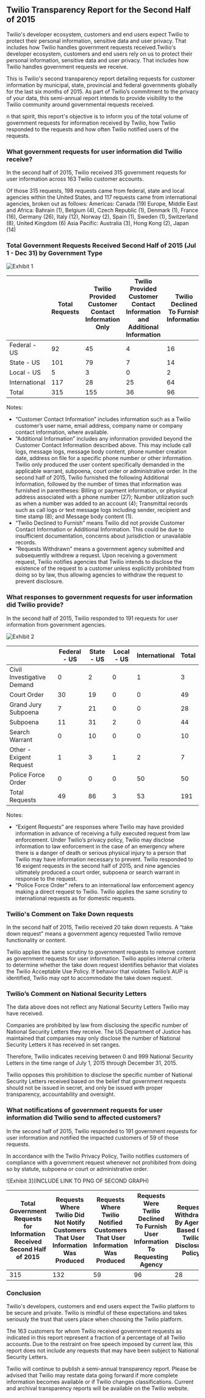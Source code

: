 ## Twilio Transparency Report for the Second Half of 2015

Twilio's developer ecosystem, customers and end users expect Twilio to protect their personal information, sensitive data and user privacy. That includes how Twilio handles government requests received.Twilio's developer ecosystem, customers and end users rely on us to protect their personal information, sensitive data and user privacy. That includes how Twilio handles government requests we receive.

This is Twilio's second transparency report detailing requests for customer information by municipal, state, provincial and federal governments globally for the last six months of 2015. As part of Twilio’s commitment to the privacy of your data, this semi-annual report intends to provide visibility to the Twilio community around governmental requests received.

n that spirit, this report's objective is to inform you of the total volume of government requests for information received by Twilio, how Twilio responded to the requests and how often Twilio notified users of the requests.

### What government requests for user information did Twilio receive?


In the second half of 2015, Twilio received 315 government requests for user information across 163 Twilio customer accounts.

Of those 315 requests, 198 requests came from federal, state and local agencies within the United States, and 117 requests came from international agencies, broken out as follows:
Americas: Canada (19)
Europe, Middle East and Africa: Bahrain (1), Belgium (4), Czech Republic (1), Denmark (1), France (16), Germany (26), Italy (12), Norway (2), Spain (1), Sweden (1), Switzerland (8), United Kingdom (6)
Asia Pacific: Australia (3), Hong Kong (2), Japan (14)



### Total Government Requests Received Second Half of 2015 (Jul 1 - Dec 31) by Government Type

![Exhibit
1](https://raw.githubusercontent.com/twilio/data-transparency-report/master/images/2016-01-01-exhibit-1.png)

|               | Total Requests | Twilio Provided Customer Contact Information Only | Twilio Provided Customer Contact Information and Additional Information | Twilio Declined To Furnish Information | Requests Withdrawn by Agency Based On Twilio Disclosure Policy |
|---------------|----------------|---------------------------------------------------|-------------------------------------------------------------------------|----------------------------------------|----------------------------------------------------------------|
| Federal - US  | 92             | 45                                                | 4                                                                       | 16                                     | 27                                                             |
| State - US    | 101            | 79                                                | 7                                                                       | 14                                     | 1                                                              |
| Local - US    | 5              | 3                                                 | 0                                                                       | 2                                      | 0                                                              |
| International | 117            | 28                                                | 25                                                                      | 64                                     | 0                                                              |
| Total         | 315            | 155                                               | 36                                                                      | 96                                     | 28                                                             |


Notes:

* “Customer Contact Information” includes information such as a Twilio customer’s user name, email address, company name or company contact information, where available.
* “Additional Information” includes any information provided beyond the Customer Contact Information described above. This may include call logs, message logs, message body content, phone number creation date, address on file for a specific phone number or other information. Twilio only produced the user content specifically demanded in the applicable warrant, subpoena, court order or administrative order.
  In the second half of 2015, Twilio furnished the following Additional Information, followed by the number of times that information was furnished in parentheses: Billing or payment information, or physical address associated with a phone number (27); Number utilization such as when a number was added to an account (4); Transmittal records such as call logs or text message logs including sender, recipient and time stamp (8); and Message body content (1).
* “Twilio Declined to Furnish” means Twilio did not provide Customer Contact Information or Additional Information. This could be due to insufficient documentation, concerns about jurisdiction or unavailable records.
* “Requests Withdrawn” means a government agency submitted and subsequently withdrew a request. Upon receiving a government request, Twilio notifies agencies that Twilio intends to disclose the existence of the request to a customer unless explicitly prohibited from doing so by law, thus allowing agencies to withdraw the request to prevent disclosure.

### What responses to government requests for user information did Twilio provide?

In the second half of 2015, Twilio responded to 191 requests for user information from government agencies.

![Exhibit
2](https://raw.githubusercontent.com/twilio/data-transparency-report/master/images/2016-01-01-exhibit-2.png)

|                            | Federal - US | State - US | Local - US | International | Total |
|----------------------------|--------------|------------|------------|---------------|-------|
| Civil Investigative Demand | 0            | 2          | 0          | 1             | 3     |
| Court Order                | 30           | 19         | 0          | 0             | 49    |
| Grand Jury Subpoena        | 7            | 21         | 0          | 0             | 28    |
| Subpoena                   | 11           | 31         | 2          | 0             | 44    |
| Search Warrant             | 0            | 10         | 0          | 0             | 10    |
| Other - Exigent Request    | 1            | 3          | 1          | 2             | 7     |
| Police Force Order         | 0            | 0          | 0          | 50            | 50    |
| Total Requests             | 49           | 86         | 3          | 53            | 191   |

Notes:

* “Exigent Requests” are responses where Twilio may have provided information in advance of receiving a fully executed request from law enforcement. Under Twilio’s privacy policy, Twilio may disclose information to law enforcement in the case of an emergency where there is a danger of death or serious physical injury to a person that Twilio may have information necessary to prevent. Twilio responded to 16 exigent requests in the second half of 2015, and nine agencies ultimately produced a court order, subpoena or search warrant in response to the request.
* “Police Force Order” refers to an international law enforcement agency making a direct request to Twilio. Twilio applies the same scrutiny to international requests as for domestic requests.

### Twilio's Comment on Take Down requests

In the second half of 2015, Twilio received 20 take down requests. A “take down request” means a government agency requested Twilio remove functionality or content.

Twilio applies the same scrutiny to government requests to remove content as government requests for user information. Twilio applies internal criteria to determine whether the take down request identifies behavior that violates the Twilio Acceptable Use Policy. If behavior that violates Twilio’s AUP is identified, Twilio may opt to accommodate the take down request.

### Twilio’s Comment on National Security Letters

The data above does not reflect any National Security Letters Twilio may have received.

Companies are prohibited by law from disclosing the specific number of National Security Letters they receive. The US Department of Justice has maintained that companies may only disclose the number of National Security Letters it has received in set ranges.

Therefore, Twilio indicates receiving between 0 and 999 National Security Letters in the time range of July 1, 2015 through December 31, 2015.

Twilio opposes this prohibition to disclose the specific number of National Security Letters received based on the belief that government requests should not be issued in secret, and only be issued with proper transparency, accountability and oversight.


### What notifications of government requests for user information did Twilio send to affected customers?

In the second half of 2015, Twilio responded to 191 government requests for user information and notified the impacted customers of 59 of those requests.

In accordance with the Twilio Privacy Policy, Twilio notifies customers of compliance with a government request whenever not prohibited from doing so by statute, subpoena or court or administrative order.

![Exhibit
3](INCLUDE LINK TO PNG OF SECOND GRAPH)


| Total Government Requests for Information Received Second Half of 2015 | Requests Where Twilio Did Not Notify Customers That User Information Was Produced | Requests Where Twilio Notified Customers That User Information Was Produced | Requests Were Twilio Declined To Furnish User Information To Requesting Agency | Requests Withdrawn By Agency Based On Twilio Disclosure Policy |
|------------------------------------------------------------------------|-----------------------------------------------------------------------------------|-----------------------------------------------------------------------------|--------------------------------------------------------------------------------|----------------------------------------------------------------|
| 315                                                                    | 132                                                                               | 59                                                                          | 96                                                                             | 28                                                             |


### Conclusion

Twilio's developers, customers and end users expect the Twilio platform to be secure and private. Twilio is mindful of these expectations and takes seriously the trust that users place when choosing the Twilio platform.

The 163 customers for whom Twilio received government requests as indicated in this report represent a fraction of a percentage of all Twilio accounts. Due to the restraint on free speech imposed by current law, this report does not include any requests that may have been subject to National Security Letters.

Twilio will continue to publish a semi-annual transparency report. Please be advised that Twilio may restate data going forward if more complete information becomes available or if Twilio changes classifications. Current and archival transparency reports will be available on the Twilio website.
